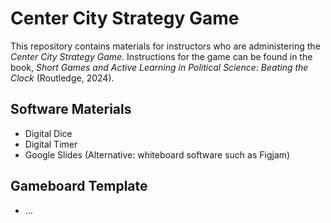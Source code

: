 # Center City Strategy Game

This repository contains materials for instructors who are administering the _Center City Strategy Game_. Instructions for the game can be found in the book, _Short Games and Active Learning in Political Science: Beating the Clock_ (Routledge, 2024).

## Software Materials

* Digital Dice
* Digital Timer
* Google Slides (Alternative: whiteboard software such as Figjam)

## Gameboard Template

* ...
